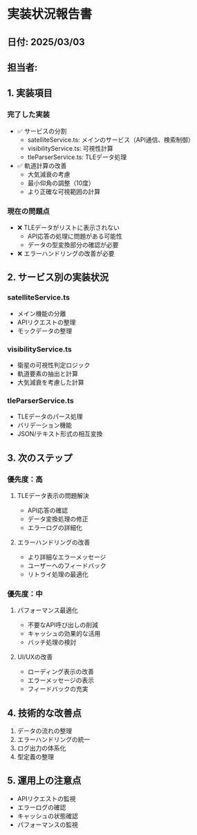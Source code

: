 # 実装状況報告書

## 日付: 2025/03/03

## 担当者:

## 1. 実装項目

### 完了した実装
- ✅ サービスの分割
  - satelliteService.ts: メインのサービス（API通信、検索制御）
  - visibilityService.ts: 可視性計算
  - tleParserService.ts: TLEデータ処理
- ✅ 軌道計算の改善
  - 大気減衰の考慮
  - 最小仰角の調整（10度）
  - より正確な可視範囲の計算

### 現在の問題点
- ❌ TLEデータがリストに表示されない
  - API応答の処理に問題がある可能性
  - データの型変換部分の確認が必要
- ❌ エラーハンドリングの改善が必要

## 2. サービス別の実装状況

### satelliteService.ts
- メイン機能の分離
- APIリクエストの整理
- モックデータの整理

### visibilityService.ts
- 衛星の可視性判定ロジック
- 軌道要素の抽出と計算
- 大気減衰を考慮した計算

### tleParserService.ts
- TLEデータのパース処理
- バリデーション機能
- JSON/テキスト形式の相互変換

## 3. 次のステップ

### 優先度：高
1. TLEデータ表示の問題解決
   - API応答の確認
   - データ変換処理の修正
   - エラーログの詳細化

2. エラーハンドリングの改善
   - より詳細なエラーメッセージ
   - ユーザーへのフィードバック
   - リトライ処理の最適化

### 優先度：中
1. パフォーマンス最適化
   - 不要なAPI呼び出しの削減
   - キャッシュの効果的な活用
   - バッチ処理の検討

2. UI/UXの改善
   - ローディング表示の改善
   - エラーメッセージの表示
   - フィードバックの充実

## 4. 技術的な改善点
1. データの流れの整理
2. エラーハンドリングの統一
3. ログ出力の体系化
4. 型定義の整理

## 5. 運用上の注意点
- APIリクエストの監視
- エラーログの確認
- キャッシュの状態確認
- パフォーマンスの監視

